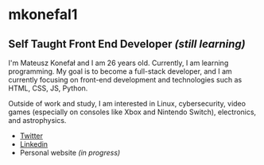 # mkonefal1
## Self Taught Front End Developer _(still learning)_

I'm Mateusz Konefał and I am 26 years old. Currently, I am learning programming. My goal is to become a full-stack developer, and I am currently focusing on front-end development and technologies such as HTML, CSS, JS, Python. 

Outside of work and study, I am interested in Linux, cybersecurity, video games (especially on consoles like Xbox and Nintendo Switch), electronics, and astrophysics.

- [Twitter](https://twitter.com/mkonefal1)
- [Linkedin](https://www.linkedin.com/in/mateusz-konefa%C5%82-943954121/)
- Personal website _(in progress)_
